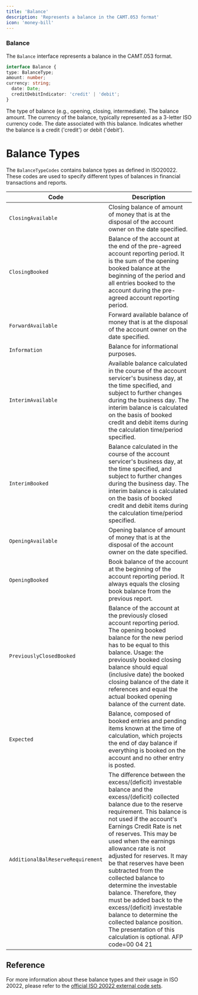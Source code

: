 ```yaml
---
title: 'Balance'
description: 'Represents a balance in the CAMT.053 format'
icon: 'money-bill'
---
```


### Balance

The `Balance` interface represents a balance in the CAMT.053 format.

```typescript
interface Balance {
type: BalanceType;
amount: number;
currency: string;
  date: Date;
  creditDebitIndicator: 'credit' | 'debit';
}
```

<ParamField body="type" type="BalanceType">
  The type of balance (e.g., opening, closing, intermediate).
</ParamField>

<ParamField body="amount" type="number">
  The balance amount.
</ParamField>

<ParamField body="currency" type="string">
  The currency of the balance, typically represented as a 3-letter ISO currency code.
</ParamField>

<ParamField body="date" type="Date">
  The date associated with this balance.
</ParamField>

<ParamField body="creditDebitIndicator" type="string">
  Indicates whether the balance is a credit ('credit') or debit ('debit').
</ParamField>

# Balance Types

The `BalanceTypeCodes` contains balance types as defined in ISO20022. These codes are used to specify different types of balances in financial transactions and reports.

| Code | Description |
|------|-------------|
| `ClosingAvailable` | Closing balance of amount of money that is at the disposal of the account owner on the date specified. |
| `ClosingBooked` | Balance of the account at the end of the pre-agreed account reporting period. It is the sum of the opening booked balance at the beginning of the period and all entries booked to the account during the pre-agreed account reporting period. |
| `ForwardAvailable` | Forward available balance of money that is at the disposal of the account owner on the date specified. |
| `Information` | Balance for informational purposes. |
| `InterimAvailable` | Available balance calculated in the course of the account servicer's business day, at the time specified, and subject to further changes during the business day. The interim balance is calculated on the basis of booked credit and debit items during the calculation time/period specified. |
| `InterimBooked` | Balance calculated in the course of the account servicer's business day, at the time specified, and subject to further changes during the business day. The interim balance is calculated on the basis of booked credit and debit items during the calculation time/period specified. |
| `OpeningAvailable` | Opening balance of amount of money that is at the disposal of the account owner on the date specified. |
| `OpeningBooked` | Book balance of the account at the beginning of the account reporting period. It always equals the closing book balance from the previous report. |
| `PreviouslyClosedBooked` | Balance of the account at the previously closed account reporting period. The opening booked balance for the new period has to be equal to this balance. Usage: the previously booked closing balance should equal (inclusive date) the booked closing balance of the date it references and equal the actual booked opening balance of the current date. |
| `Expected` | Balance, composed of booked entries and pending items known at the time of calculation, which projects the end of day balance if everything is booked on the account and no other entry is posted. |
| `AdditionalBalReserveRequirement` | The difference between the excess/(deficit) investable balance and the excess/(deficit) collected balance due to the reserve requirement. This balance is not used if the account's Earnings Credit Rate is net of reserves. This may be used when the earnings allowance rate is not adjusted for reserves. It may be that reserves have been subtracted from the collected balance to determine the investable balance. Therefore, they must be added back to the excess/(deficit) investable balance to determine the collected balance position. The presentation of this calculation is optional. AFP code=00 04 21 |

## Reference

For more information about these balance types and their usage in ISO 20022, please refer to the [official ISO 20022 external code sets](https://www.iso20022.org/sites/default/files/2022-03/externalcodesets_4q2021_v2_1.xlsx).